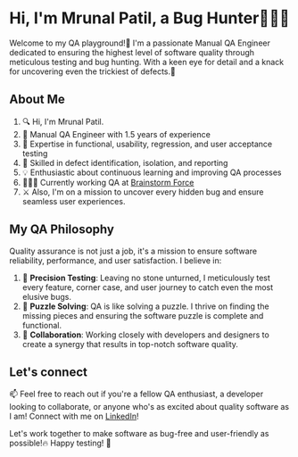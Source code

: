 # Hi, I'm Mrunal Patil, a Bug Hunter🕵🏻‍♀️

Welcome to my QA playground!🧪 I'm a passionate Manual QA Engineer dedicated to ensuring the highest level of software quality through meticulous testing and bug hunting.
With a keen eye for detail and a knack for uncovering even the trickiest of defects.👀

## About Me

1. 🔍  Hi, I'm Mrunal Patil.
2. 🧪  Manual QA Engineer with 1.5 years of experience
3. 🔧  Expertise in functional, usability, regression, and user acceptance testing
4. 🐞  Skilled in defect identification, isolation, and reporting
5. 💡  Enthusiastic about continuous learning and improving QA processes
6. 👩🏻‍💻  Currently working QA at [Brainstorm Force ](https://brainstormforce.com/)
7. ⚔️   Also, I'm on a mission to uncover every hidden bug and ensure seamless user experiences.

## My QA Philosophy
 
Quality assurance is not just a job, it's a mission to ensure software reliability, performance, and user satisfaction. I believe in:

1. 🎯 **Precision Testing**: Leaving no stone unturned, I meticulously test every feature, corner case, and user journey to catch even the most elusive bugs.
2. 🧩 **Puzzle Solving**: QA is like solving a puzzle. I thrive on finding the missing pieces and ensuring the software puzzle is complete and functional.
3. 🤝 **Collaboration**: Working closely with developers and designers to create a synergy that results in top-notch software quality.


## Let's connect

📫 Feel free to reach out if you're a fellow QA enthusiast, a developer looking to collaborate, or anyone who's as excited about quality software as I am!
Connect with me on [LinkedIn](https://www.linkedin.com/in/mrunalpatil23)!

Let's work together to make software as bug-free and user-friendly as possible!🔥
Happy testing! 🚀

<!---
mrunalpatill/mrunalpatill is a ✨ special ✨ repository because its `README.md` (this file) appears on your GitHub profile.
You can click the Preview link to take a look at your changes.
--->
